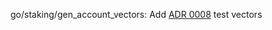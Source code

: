go/staking/gen_account_vectors: Add [ADR 0008] test vectors

[ADR 0008]: docs/adr/0008-standard-account-key-generation.md
